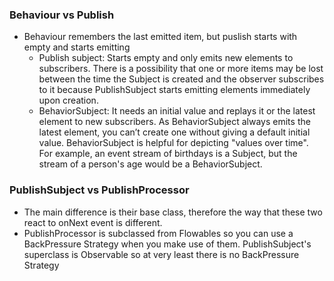 ### Behaviour vs Publish

* Behaviour remembers the last emitted item, but puslish starts with empty and starts emitting
  * Publish subject: Starts empty and only emits new elements to subscribers. 
   There is a possibility that one or more items may be lost between the time the Subject is created and the observer 
   subscribes to it because PublishSubject starts emitting elements immediately upon creation.
  * BehaviorSubject: It needs an initial value and replays it or the latest element to new subscribers. 
  As BehaviorSubject always emits the latest element, you can’t create one without giving a default initial value. 
  BehaviorSubject is helpful for depicting "values over time". For example, an event stream of birthdays is a Subject, 
  but the stream of a person's age would be a BehaviorSubject.
  
### PublishSubject vs PublishProcessor

* The main difference is their base class, therefore the way that these two react to onNext event is different.
* PublishProcessor is subclassed from Flowables so you can use a BackPressure Strategy when you make use of them. PublishSubject's superclass is Observable so at very least there is no BackPressure Strategy
